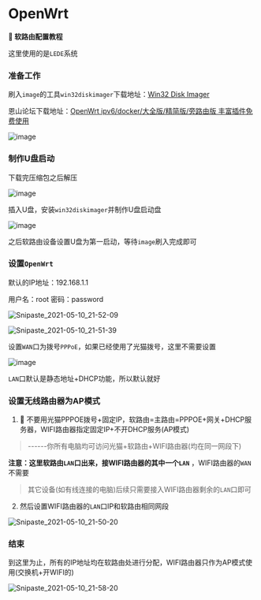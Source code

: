 # OpenWrt

**:unicorn: 软路由配置教程**

这里使用的是`LEDE`系统

### 准备工作

刷入`image`的工具`win32diskimager`下载地址：[Win32 Disk Imager](https://sourceforge.net/projects/win32diskimager/)

恩山论坛下载地址：[OpenWrt ipv6/docker/大全版/精简版/旁路由版 丰富插件免费使用](https://www.right.com.cn/forum/thread-4053752-1-1.html)

![image](https://user-images.githubusercontent.com/58240137/117666361-5dd09300-b1d6-11eb-8562-7b30921c8b5b.png)


### 制作U盘启动

下载完压缩包之后解压

![image](https://user-images.githubusercontent.com/58240137/117667266-4fcf4200-b1d7-11eb-909d-06db0231d111.png)

插入U盘，安装`win32diskimager`并制作U盘启动盘

![image](https://user-images.githubusercontent.com/58240137/117667198-3d550880-b1d7-11eb-909f-569da755af9e.png)

之后软路由设备设置U盘为第一启动，等待`image`刷入完成即可


### 设置`OpenWrt`

默认的IP地址：192.168.1.1

用户名：root
密码：password

![Snipaste_2021-05-10_21-52-09](https://user-images.githubusercontent.com/58240137/117671563-827b3980-b1db-11eb-95fa-61d9a17ea3ec.png)

![Snipaste_2021-05-10_21-51-39](https://user-images.githubusercontent.com/58240137/117671624-945cdc80-b1db-11eb-94da-6d8fbc6986b6.png)

设置`WAN`口为拨号`PPPoE`，如果已经使用了光猫拨号，这里不需要设置

![image](https://user-images.githubusercontent.com/58240137/117671890-ddad2c00-b1db-11eb-86e1-66218d3e4c12.png)

`LAN`口默认是静态地址+DHCP功能，所以默认就好

### 设置无线路由器为AP模式

1. :star2: 不要用光猫PPPOE拨号+固定IP，软路由=主路由=PPPOE+网关+DHCP服务器，WIFI路由器指定固定IP+不开DHCP服务(AP模式)

> ------你所有电脑均可访问光猫+软路由+WIFI路由器(均在同一网段下)

**注意：**这里软路由`LAN`口出来，接WIFI路由器的**其中一个`LAN`** ，WIFI路由器的`WAN`不需要

> 其它设备(如有线连接的电脑)后续只需要接入WIFI路由器剩余的`LAN`口即可

2. 然后设置WIFI路由器的`LAN`口IP和软路由相同网段

![Snipaste_2021-05-10_21-50-20](https://user-images.githubusercontent.com/58240137/117669691-c2d9b800-b1d9-11eb-877c-7ef90695d34b.png)

### 结束

到这里为止，所有的IP地址均在软路由处进行分配，WIFI路由器只作为AP模式使用(交换机+开WIFI的)

![Snipaste_2021-05-10_21-58-20](https://user-images.githubusercontent.com/58240137/117671599-8d35ce80-b1db-11eb-9445-80fc51549aae.png)



